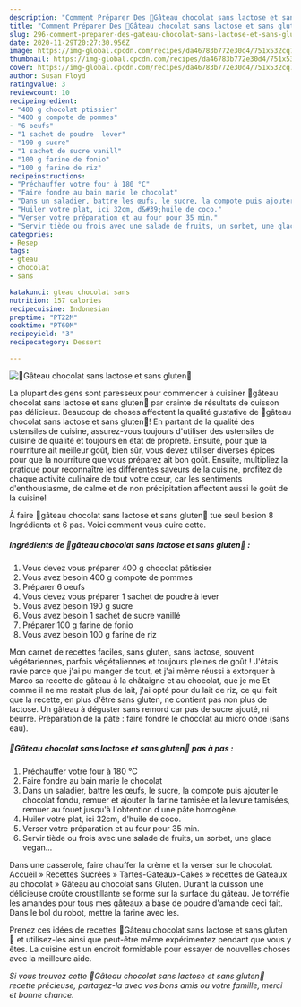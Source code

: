```yaml
---
description: "Comment Préparer Des 🍫Gâteau chocolat sans lactose et sans gluten🍫"
title: "Comment Préparer Des 🍫Gâteau chocolat sans lactose et sans gluten🍫"
slug: 296-comment-preparer-des-gateau-chocolat-sans-lactose-et-sans-gluten
date: 2020-11-29T20:27:30.956Z
image: https://img-global.cpcdn.com/recipes/da46783b772e30d4/751x532cq70/🍫gateau-chocolat-sans-lactose-et-sans-gluten🍫-photo-principale-de-la-recette.jpg
thumbnail: https://img-global.cpcdn.com/recipes/da46783b772e30d4/751x532cq70/🍫gateau-chocolat-sans-lactose-et-sans-gluten🍫-photo-principale-de-la-recette.jpg
cover: https://img-global.cpcdn.com/recipes/da46783b772e30d4/751x532cq70/🍫gateau-chocolat-sans-lactose-et-sans-gluten🍫-photo-principale-de-la-recette.jpg
author: Susan Floyd
ratingvalue: 3
reviewcount: 10
recipeingredient:
- "400 g chocolat ptissier"
- "400 g compote de pommes"
- "6 oeufs"
- "1 sachet de poudre  lever"
- "190 g sucre"
- "1 sachet de sucre vanill"
- "100 g farine de fonio"
- "100 g farine de riz"
recipeinstructions:
- "Préchauffer votre four à 180 °C"
- "Faire fondre au bain marie le chocolat"
- "Dans un saladier, battre les œufs, le sucre, la compote puis ajouter le chocolat fondu, remuer et ajouter la farine tamisée et la levure tamisées, remuer au fouet jusqu&#39;à l&#39;obtention d une pâte homogène."
- "Huiler votre plat, ici 32cm, d&#39;huile de coco."
- "Verser votre préparation et au four pour 35 min."
- "Servir tiède ou frois avec une salade de fruits, un sorbet, une glace vegan..."
categories:
- Resep
tags:
- gteau
- chocolat
- sans

katakunci: gteau chocolat sans 
nutrition: 157 calories
recipecuisine: Indonesian
preptime: "PT22M"
cooktime: "PT60M"
recipeyield: "3"
recipecategory: Dessert

---
```



![🍫Gâteau chocolat sans lactose et sans gluten🍫](https://img-global.cpcdn.com/recipes/da46783b772e30d4/751x532cq70/🍫gateau-chocolat-sans-lactose-et-sans-gluten🍫-photo-principale-de-la-recette.jpg)

La plupart des gens sont paresseux pour commencer à cuisiner 🍫gâteau chocolat sans lactose et sans gluten🍫 par crainte de résultats de cuisson pas délicieux. Beaucoup de choses affectent la qualité gustative de 🍫gâteau chocolat sans lactose et sans gluten🍫! En partant de la qualité des ustensiles de cuisine, assurez-vous toujours d'utiliser des ustensiles de cuisine de qualité et toujours en état de propreté. Ensuite, pour que la nourriture ait meilleur goût, bien sûr, vous devez utiliser diverses épices pour que la nourriture que vous préparez ait bon goût. Ensuite, multipliez la pratique pour reconnaître les différentes saveurs de la cuisine, profitez de chaque activité culinaire de tout votre cœur, car les sentiments d'enthousiasme, de calme et de non précipitation affectent aussi le goût de la cuisine!

<!--inarticleads1-->

À faire 🍫gâteau chocolat sans lactose et sans gluten🍫 tue seul besion 8 Ingrédients et 6 pas. Voici comment vous cuire cette.

##### Ingrédients de 🍫gâteau chocolat sans lactose et sans gluten🍫 :

1. Vous devez vous préparer 400 g chocolat pâtissier
1. Vous avez besoin 400 g compote de pommes
1. Préparer 6 oeufs
1. Vous devez vous préparer 1 sachet de poudre à lever
1. Vous avez besoin 190 g sucre
1. Vous avez besoin 1 sachet de sucre vanillé
1. Préparer 100 g farine de fonio
1. Vous avez besoin 100 g farine de riz


Mon carnet de recettes faciles, sans gluten, sans lactose, souvent végétariennes, parfois végétaliennes et toujours pleines de goût ! J&#39;étais ravie parce que j&#39;ai pu manger de tout, et j&#39;ai même réussi à extorquer à Marco sa recette de gâteau à la châtaigne et au chocolat, que je me Et comme il ne me restait plus de lait, j&#39;ai opté pour du lait de riz, ce qui fait que la recette, en plus d&#39;être sans gluten, ne contient pas non plus de lactose. Un gâteau à déguster sans remord car pas de sucre ajouté, ni beurre. Préparation de la pâte : faire fondre le chocolat au micro onde (sans eau). 

<!--inarticleads2-->

##### 🍫Gâteau chocolat sans lactose et sans gluten🍫 pas à pas :

1. Préchauffer votre four à 180 °C
1. Faire fondre au bain marie le chocolat
1. Dans un saladier, battre les œufs, le sucre, la compote puis ajouter le chocolat fondu, remuer et ajouter la farine tamisée et la levure tamisées, remuer au fouet jusqu&#39;à l&#39;obtention d une pâte homogène.
1. Huiler votre plat, ici 32cm, d&#39;huile de coco.
1. Verser votre préparation et au four pour 35 min.
1. Servir tiède ou frois avec une salade de fruits, un sorbet, une glace vegan...


Dans une casserole, faire chauffer la crème et la verser sur le chocolat. Accueil » Recettes Sucrées » Tartes-Gateaux-Cakes » recettes de Gateaux au chocolat » Gâteau au chocolat sans Gluten. Durant la cuisson une délicieuse croûte croustillante se forme sur la surface du gâteau. Je torréfie les amandes pour tous mes gâteaux a base de poudre d&#39;amande ceci fait. Dans le bol du robot, mettre la farine avec les. 

<!--inarticleads1-->

<p>
Prenez ces idées de recettes 🍫Gâteau chocolat sans lactose et sans gluten🍫 et utilisez-les ainsi que peut-être même expérimentez pendant que vous y êtes. La cuisine est un endroit formidable pour essayer de nouvelles choses avec la meilleure aide.
</p>

<p>
<i>Si vous trouvez cette 🍫Gâteau chocolat sans lactose et sans gluten🍫 recette précieuse, partagez-la avec vos bons amis ou votre famille, merci et bonne chance.</i>
</p>

